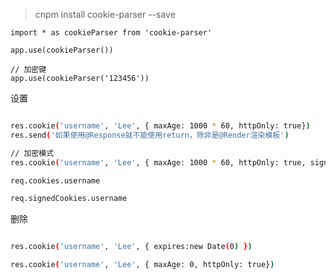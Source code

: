 > cnpm install cookie-parser --save

```
import * as cookieParser from 'cookie-parser'

app.use(cookieParser())

// 加密键
app.use(cookieParser('123456'))
```


设置
```bash

res.cookie('username', 'Lee', { maxAge: 1000 * 60, httpOnly: true})
res.send('如果使用@Response就不能使用return，除非是@Render渲染模板')

// 加密模式
res.cookie('username', 'Lee', { maxAge: 1000 * 60, httpOnly: true, signed: true})


```



```bash
req.cookies.username

req.signedCookies.username

```

删除
```bash

res.cookie('username', 'Lee', { expires:new Date(0) })

res.cookie('username', 'Lee', { maxAge: 0, httpOnly: true})
```